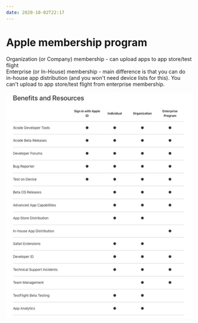 ```yaml
---
date: 2020-10-02T22:17
---
```


# Apple membership program

Organization (or Company) membership - can upload apps to app store/test flight  
Enterprise (or In-House) membership - main difference is that you can do in-house app distribution (and you won't need device lists for this). You can't upload to app store/test flight from enterprise membership.

![Membership benefits](static/apple_membership.png)
